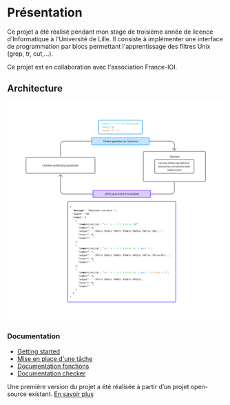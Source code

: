 # Présentation
Ce projet a été réalisé pendant mon stage de troisième année de licence d'Informatique à l'Université de Lille. Il consiste à implémenter une interface de programmation par blocs permettant l'apprentissage des filtres Unix (grep, tr, cut,...).


Ce projet est en collaboration avec l'association France-IOI.

## Architecture
![Architecture](../architecture.png)


### Documentation
* [Getting started](https://github.com/UnixFilters/unixfilters-franceIOI/blob/main/README.md)
* [Mise en place d'une tâche]()
* [Documentation fonctions](https://unixfilters.github.io/unixfilters-docs/)
* [Documentation checker]()


Une première version du projet a été réalisée à partir d’un projet open-source existant.
[En savoir plus]()
